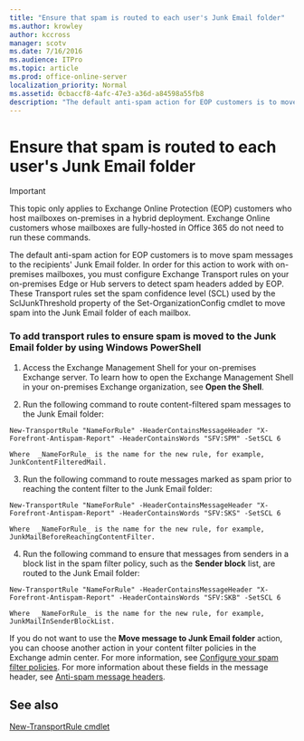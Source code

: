 ```yaml
---
title: "Ensure that spam is routed to each user's Junk Email folder"
ms.author: krowley
author: kccross
manager: scotv
ms.date: 7/16/2016
ms.audience: ITPro
ms.topic: article
ms.prod: office-online-server
localization_priority: Normal
ms.assetid: 0cbaccf8-4afc-47e3-a36d-a84598a55fb8
description: "The default anti-spam action for EOP customers is to move spam messages to the recipients' Junk Email folder. In order for this action to work with on-premises mailboxes, you must configure Exchange Transport rules on your on-premises Edge or Hub servers to detect spam headers added by EOP. These Transport rules set the spam confidence level (SCL) used by the SclJunkThreshold property of the Set-OrganizationConfig cmdlet to move spam into the Junk Email folder of each mailbox."
---
```


# Ensure that spam is routed to each user's Junk Email folder

> [!IMPORTANT]
> This topic only applies to Exchange Online Protection (EOP) customers who host mailboxes on-premises in a hybrid deployment. Exchange Online customers whose mailboxes are fully-hosted in Office 365 do not need to run these commands. 
  
The default anti-spam action for EOP customers is to move spam messages to the recipients' Junk Email folder. In order for this action to work with on-premises mailboxes, you must configure Exchange Transport rules on your on-premises Edge or Hub servers to detect spam headers added by EOP. These Transport rules set the spam confidence level (SCL) used by the SclJunkThreshold property of the Set-OrganizationConfig cmdlet to move spam into the Junk Email folder of each mailbox. 
  
### To add transport rules to ensure spam is moved to the Junk Email folder by using Windows PowerShell

1. Access the Exchange Management Shell for your on-premises Exchange server. To learn how to open the Exchange Management Shell in your on-premises Exchange organization, see **Open the Shell**.
    
2. Run the following command to route content-filtered spam messages to the Junk Email folder:
    
  ```
  New-TransportRule "NameForRule" -HeaderContainsMessageHeader "X-Forefront-Antispam-Report" -HeaderContainsWords "SFV:SPM" -SetSCL 6
  ```

    Where  _NameForRule_ is the name for the new rule, for example, JunkContentFilteredMail. 
    
3. Run the following command to route messages marked as spam prior to reaching the content filter to the Junk Email folder:
    
  ```
  New-TransportRule "NameForRule" -HeaderContainsMessageHeader "X-Forefront-Antispam-Report" -HeaderContainsWords "SFV:SKS" -SetSCL 6
  ```

    Where  _NameForRule_ is the name for the new rule, for example, JunkMailBeforeReachingContentFilter. 
    
4. Run the following command to ensure that messages from senders in a block list in the spam filter policy, such as the **Sender block** list, are routed to the Junk Email folder: 
    
  ```
  New-TransportRule "NameForRule" -HeaderContainsMessageHeader "X-Forefront-Antispam-Report" -HeaderContainsWords "SFV:SKB" -SetSCL 6
  ```

    Where  _NameForRule_ is the name for the new rule, for example, JunkMailInSenderBlockList. 
    
If you do not want to use the **Move message to Junk Email folder** action, you can choose another action in your content filter policies in the Exchange admin center. For more information, see [Configure your spam filter policies](configure-your-spam-filter-policies.md). For more information about these fields in the message header, see [Anti-spam message headers](anti-spam-message-headers.md).
  
## See also

[New-TransportRule cmdlet](https://technet.microsoft.com/library/bb125138%28v=exchg.160%29.aspx)

